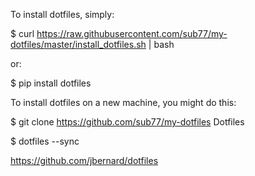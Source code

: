 To install dotfiles, simply:

$ curl https://raw.githubusercontent.com/sub77/my-dotfiles/master/install_dotfiles.sh | bash

or:

$ pip install dotfiles

To install dotfiles on a new machine, you might do this:

$ git clone https://github.com/sub77/my-dotfiles Dotfiles

$ dotfiles --sync



https://github.com/jbernard/dotfiles
